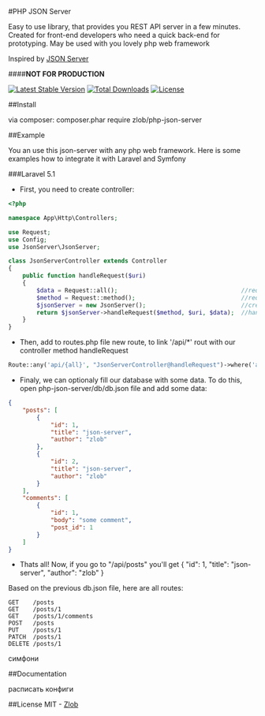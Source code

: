 
#PHP JSON Server

Easy to use library, that provides you REST API server in a few minutes.
Created for front-end developers who need a quick back-end for prototyping.
May be used with you lovely php web framework

Inspired by [JSON Server](https://github.com/typicode/json-server) 

####**NOT FOR PRODUCTION**

[![Latest Stable Version](https://poser.pugx.org/zlob/php-json-server/v/stable)](https://packagist.org/packages/zlob/php-json-server) 
[![Total Downloads](https://poser.pugx.org/zlob/php-json-server/downloads)](https://packagist.org/packages/zlob/php-json-server)
[![License](https://poser.pugx.org/zlob/php-json-server/license)](https://packagist.org/packages/zlob/php-json-server)

##Install

via composer: composer.phar require zlob/php-json-server

##Example

You an use this json-server with any php web framework. Here is some examples how to integrate it with Laravel and Symfony

###Laravel 5.1

* First, you need to create controller:

``` php
<?php

namespace App\Http\Controllers;

use Request;
use Config;
use JsonServer\JsonServer;

class JsonServerController extends Controller
{
    public function handleRequest($uri)
    {
        $data = Request::all();                                   //request data
        $method = Request::method();                              //request method
        $jsonServer = new JsonServer();                           //create new JsonServer instance
        return $jsonServer->handleRequest($method, $uri, $data);  //handle request
    }
}
```
* Then, add to routes.php file new route, to link '/api/*' rout with our controller method handleRequest
``` php
Route::any('api/{all}', "JsonServerController@handleRequest")->where('all', '.*');
```
* Finaly, we can optionaly fill our database with some data. To do this, open php-json-server/db/db.json file and add some data:
``` json
{
    "posts": [
        {
            "id": 1,
            "title": "json-server",
            "author": "zlob"
        },
        {
            "id": 2,
            "title": "json-server",
            "author": "zlob"
        }
    ],
    "comments": [
        {
            "id": 1,
            "body": "some comment",
            "post_id": 1
        }
    ]
}
```
* Thats all! Now, if you go to "/api/posts" you'll get
{ "id": 1, "title": "json-server", "author": "zlob" }


Based on the previous db.json file, here are all routes:
```
GET    /posts
GET    /posts/1
GET    /posts/1/comments
POST   /posts
PUT    /posts/1
PATCH  /posts/1
DELETE /posts/1
```
симфони

##Documentation

расписать конфиги

##License
MIT - [Zlob](https://github.com/zlob)
